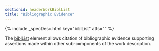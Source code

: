```yaml
---
sectionid: headerWorkBiblList
title: "Bibliographic Evidence"
---
```






{% include _specDesc.html key="biblList" atts="" %}



The <a class="link_odd_elementSpec" href="/v3/elements/biblList">biblList</a> element allows citation of bibliographic evidence
supporting assertions made within other sub-components of the work description.

